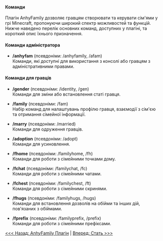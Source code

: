 #### Команди
Плагін AnhyFamily дозволяє гравцям створювати та керувати сім'ями у грі Minecraft, пропонуючи широкий спектр можливостей та функцій. Нижче наведено перелік основних команд, доступних у плагіні, та короткий опис їхнього призначення.

#### Команди адміністратора
- **/anhyfam** (псевдоніми: /anhyfamily, /afam)  
  Команди, які доступні для використання з консолі або гравцям з адміністративними правами.

#### Команди для гравців
- **/gender** (псевдоніми: /identity, /gen)  
  Команди для зміни або встановлення статі гравця.

- **/family** (псевдоніми: /fam)  
  Набір команд для налаштувань профілю гравця, взаємодії з сім'єю та отримання сімейної інформації.

- **/marry** (псевдоніми: /married)  
  Команди для одруження гравців.

- **/adoption** (псевдоніми: /adopt)  
  Команди для усиновлення.

- **/fhome** (псевдоніми: /familyhome, /fh)  
  Команди для роботи з сімейними точками дому.

- **/fchat** (псевдоніми: /familychat, /fc)  
  Команди для роботи з сімейними чатами.

- **/fchest** (псевдоніми: /familychest, /ft)  
  Команди для роботи з сімейними скринями.

- **/fhugs** (псевдоніми: /familyhugs, /hugs)  
  Команди для встановлення дозволів на обійми та інших дій, пов'язаних з обіймами.

- **/fprefix** (псевдоніми: /familyprefix, /prefix)  
  Команди для роботи з сімейними префіксами.

[<<< Назад: AnhyFamily Плагін](index.md) | [Вперед: Стать >>>](gender.md)